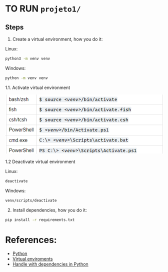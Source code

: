 # TO RUN `projeto1/`

## Steps
1. Create a virtual environment, how you do it:

Linux:

```sh
python3 -m venv venv
```
    
Windows:

```sh
python -m venv venv
```
    
1.1. Activate virtual environment

![Commands to active venv](/imgs/venvActivating.png)

1.2 Deactivate virtual environment

Linux:

```sh
deactivate
```

Windows:

```sh
venv/scripts/deactivate
```

2. Install dependencies, how you do it:

```sh
pip install -r requirements.txt
```


# References:
- [Python](https://docs.python.org/3.10/)
- [Virtual enviroments](https://docs.python.org/3/library/venv.html)
- [Handle with dependencies in Python](https://packaging.python.org/en/latest/overview/)